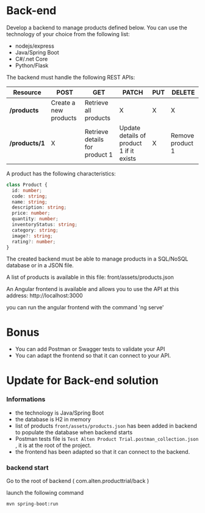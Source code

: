 # Back-end

Develop a backend to manage products defined below. You can use the technology of your choice from the following list:

- nodejs/express
- Java/Spring Boot
- C#/.net Core
- Python/Flask

The backend must handle the following REST APIs:

| Resource           | POST                  | GET                            | PATCH                                    | PUT | DELETE           |
| ------------------ | --------------------- | ------------------------------ | ---------------------------------------- | --- | ---------------- |
| **/products**      | Create a new products | Retrieve all products          | X                                        | X   |     X            |
| **/products/1**    | X                     | Retrieve details for product 1 | Update details of product 1 if it exists | X   | Remove product 1 |

A product has the following characteristics:

``` typescript
class Product {
  id: number;
  code: string;
  name: string;
  description: string;
  price: number;
  quantity: number;
  inventoryStatus: string;
  category: string;
  image?: string;
  rating?: number;
}
```

The created backend must be able to manage products in a SQL/NoSQL database or in a JSON file.

A list of products is available in this file: front/assets/products.json

An Angular frontend is available and allows you to use the API at this address: http://localhost:3000

you can run the angular frontend with the command 'ng serve'

# Bonus

- You can add Postman or Swagger tests to validate your API
- You can adapt the frontend so that it can connect to your API.

# Update for Back-end solution

### Informations

- the technology is Java/Spring Boot
- the database is H2 in memory
- list of products `front/assets/products.json` has been added in backend to populate the database when backend starts
- Postman tests file is `Test Alten Product Trial.postman_collection.json` , it is at the root of the project.
- the frontend has been adapted so that it can connect to the backend.

### backend start

Go to the root of backend ( com.alten.producttrial/back )

launch the following command

``` bash
mvn spring-boot:run
```